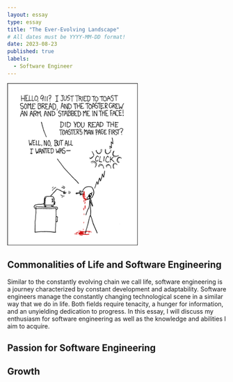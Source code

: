 ```yaml
---
layout: essay
type: essay
title: "The Ever-Evolving Landscape"
# All dates must be YYYY-MM-DD format!
date: 2023-08-23
published: true
labels:
  - Software Engineer
---
```


<img width="300px" class="rounded float-start pe-4" src="../img/smart-questions/rtfm.png">

## Commonalities of Life and Software Engineering
Similar to the constantly evolving chain we call life, software engineering is a journey characterized by constant development and adaptability. Software engineers manage the constantly changing technological scene in a similar way that we do in life. Both fields require tenacity, a hunger for information, and an unyielding dedication to progress. In this essay, I will discuss my enthusiasm for software engineering as well as the knowledge and abilities I aim to acquire.

## Passion for Software Engineering

## Growth

